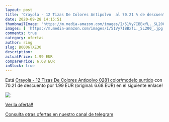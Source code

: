 ```yaml
---
layout: post
title: 'Crayola - 12 Tizas De Colores Antipolvo  al 70.21 % de descuento'
date: 2020-09-28 14:15:51
thumbnailImage: 'https://m.media-amazon.com/images/I/51Vy7IBBxfL._SL200_.jpg'
images: [ 'https://m.media-amazon.com/images/I/51Vy7IBBxfL._SL200_.jpg' ]
comments: true
category: ofertas
author: ring
slug: B0006TXE30
description:
actualPrice: 1.99 EUR
comparePrice: 6.68 EUR
inStock: true
---
```


Está [Crayola - 12 Tizas De Colores Antipolvo  0281    color/modelo surtido](https://www.amazon.com/dp/B0006TXE30/?tag=redken08-20) con 70.21 de descuento por 1.99 EUR (original: 6.68 EUR) en el siguiente enlace!

[![](https://m.media-amazon.com/images/I/51Vy7IBBxfL._SL200_.jpg)](https://www.amazon.com/dp/B0006TXE30/?tag=redken08-20)

[Ver la oferta!!](https://www.amazon.com/dp/B0006TXE30/?tag=redken08-20)

[Consulta otras ofertas en nuestro canal de telegram](https://t.me/s/ofertas25)
